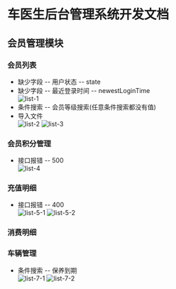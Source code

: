车医生后台管理系统开发文档
=======================
## 会员管理模块

### 会员列表
+ 缺少字段 -- 用户状态 -- state
+ 缺少字段 -- 最近登录时间 -- newestLoginTime      
  ![list-1](imgs/2018-09-10/list-1.jpg)
+ 条件搜索 -- 会员等级搜索(任意条件搜索都没有值)
+ 导入文件      
  ![list-2](imgs/2018-09-10/list-2.png)
  ![list-3](imgs/2018-09-10/list-3.png)

### 会员积分管理
+ 接口报错 -- 500         
![list-4](imgs/2018-09-10/list-3.png) 

### 充值明细
+ 接口报错 -- 400       
![list-5-1](imgs/2018-09-10/list-5-1.png)
![list-5-2](imgs/2018-09-10/list-5-2.png)

### 消费明细

### 车辆管理
+ 条件搜索 -- 保养到期        
![list-7-1](imgs/2018-09-10/list-7-1.jpg) 
![list-7-2](imgs/2018-09-10/list-7-2.jpg) 